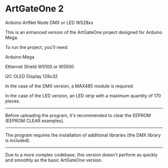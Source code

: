 # ArtGateOne 2
Arduino ArtNet Node DMX or LED WS28xx


This is an enhanced version of the ArtGateOne project designed for Arduino Mega.

To run the project, you'll need:

Arduino Mega

Ethernet Shield W5100 or W5500

I2C OLED Display 128x32

In the case of the DMX version, a MAX485 module is required.

In the case of the LED version, an LED strip with a maximum quantity of 170 pieces.

-------

Before uploading the program, it's recommended to clear the EEPROM (EEPROM CLEAR examples).

-------

The program requires the installation of additional libraries (the DMX library is included).

-------

Due to a more complex codebase, this version doesn't perform as quickly and smoothly as the basic ArtGateOne version.
